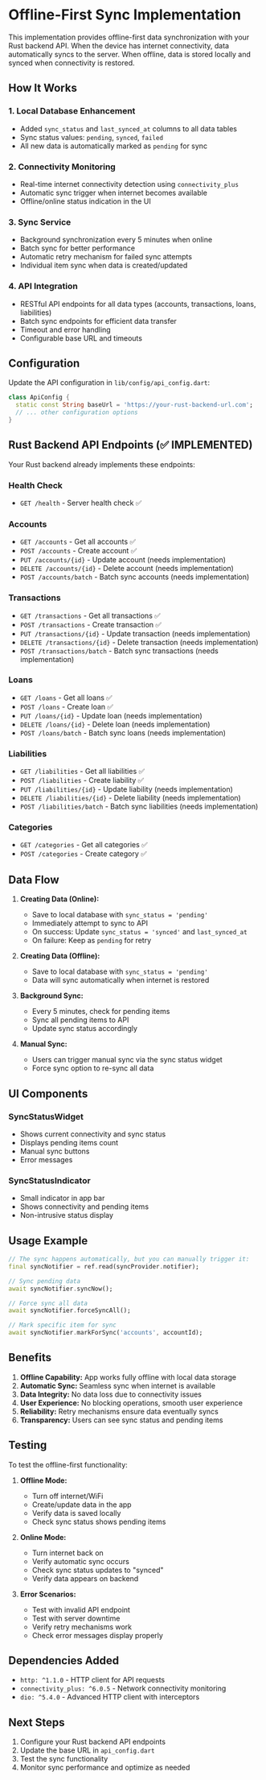 # Offline-First Sync Implementation

This implementation provides offline-first data synchronization with your Rust backend API. When the device has internet connectivity, data automatically syncs to the server. When offline, data is stored locally and synced when connectivity is restored.

## How It Works

### 1. Local Database Enhancement
- Added `sync_status` and `last_synced_at` columns to all data tables
- Sync status values: `pending`, `synced`, `failed`
- All new data is automatically marked as `pending` for sync

### 2. Connectivity Monitoring
- Real-time internet connectivity detection using `connectivity_plus`
- Automatic sync trigger when internet becomes available
- Offline/online status indication in the UI

### 3. Sync Service
- Background synchronization every 5 minutes when online
- Batch sync for better performance
- Automatic retry mechanism for failed sync attempts
- Individual item sync when data is created/updated

### 4. API Integration
- RESTful API endpoints for all data types (accounts, transactions, loans, liabilities)
- Batch sync endpoints for efficient data transfer
- Timeout and error handling
- Configurable base URL and timeouts

## Configuration

Update the API configuration in `lib/config/api_config.dart`:

```dart
class ApiConfig {
  static const String baseUrl = 'https://your-rust-backend-url.com';
  // ... other configuration options
}
```

## Rust Backend API Endpoints (✅ IMPLEMENTED)

Your Rust backend already implements these endpoints:

### Health Check
- `GET /health` - Server health check ✅

### Accounts
- `GET /accounts` - Get all accounts ✅
- `POST /accounts` - Create account ✅
- `PUT /accounts/{id}` - Update account (needs implementation)
- `DELETE /accounts/{id}` - Delete account (needs implementation)
- `POST /accounts/batch` - Batch sync accounts (needs implementation)

### Transactions
- `GET /transactions` - Get all transactions ✅
- `POST /transactions` - Create transaction ✅
- `PUT /transactions/{id}` - Update transaction (needs implementation)
- `DELETE /transactions/{id}` - Delete transaction (needs implementation)
- `POST /transactions/batch` - Batch sync transactions (needs implementation)

### Loans
- `GET /loans` - Get all loans ✅
- `POST /loans` - Create loan ✅
- `PUT /loans/{id}` - Update loan (needs implementation)
- `DELETE /loans/{id}` - Delete loan (needs implementation)
- `POST /loans/batch` - Batch sync loans (needs implementation)

### Liabilities
- `GET /liabilities` - Get all liabilities ✅
- `POST /liabilities` - Create liability ✅
- `PUT /liabilities/{id}` - Update liability (needs implementation)
- `DELETE /liabilities/{id}` - Delete liability (needs implementation)
- `POST /liabilities/batch` - Batch sync liabilities (needs implementation)

### Categories
- `GET /categories` - Get all categories ✅
- `POST /categories` - Create category ✅

## Data Flow

1. **Creating Data (Online):**
   - Save to local database with `sync_status = 'pending'`
   - Immediately attempt to sync to API
   - On success: Update `sync_status = 'synced'` and `last_synced_at`
   - On failure: Keep as `pending` for retry

2. **Creating Data (Offline):**
   - Save to local database with `sync_status = 'pending'`
   - Data will sync automatically when internet is restored

3. **Background Sync:**
   - Every 5 minutes, check for pending items
   - Sync all pending items to API
   - Update sync status accordingly

4. **Manual Sync:**
   - Users can trigger manual sync via the sync status widget
   - Force sync option to re-sync all data

## UI Components

### SyncStatusWidget
- Shows current connectivity and sync status
- Displays pending items count
- Manual sync buttons
- Error messages

### SyncStatusIndicator
- Small indicator in app bar
- Shows connectivity and pending items
- Non-intrusive status display

## Usage Example

```dart
// The sync happens automatically, but you can manually trigger it:
final syncNotifier = ref.read(syncProvider.notifier);

// Sync pending data
await syncNotifier.syncNow();

// Force sync all data
await syncNotifier.forceSyncAll();

// Mark specific item for sync
await syncNotifier.markForSync('accounts', accountId);
```

## Benefits

1. **Offline Capability:** App works fully offline with local data storage
2. **Automatic Sync:** Seamless sync when internet is available
3. **Data Integrity:** No data loss due to connectivity issues
4. **User Experience:** No blocking operations, smooth user experience
5. **Reliability:** Retry mechanisms ensure data eventually syncs
6. **Transparency:** Users can see sync status and pending items

## Testing

To test the offline-first functionality:

1. **Offline Mode:**
   - Turn off internet/WiFi
   - Create/update data in the app
   - Verify data is saved locally
   - Check sync status shows pending items

2. **Online Mode:**
   - Turn internet back on
   - Verify automatic sync occurs
   - Check sync status updates to "synced"
   - Verify data appears on backend

3. **Error Scenarios:**
   - Test with invalid API endpoint
   - Test with server downtime
   - Verify retry mechanisms work
   - Check error messages display properly

## Dependencies Added

- `http: ^1.1.0` - HTTP client for API requests
- `connectivity_plus: ^6.0.5` - Network connectivity monitoring
- `dio: ^5.4.0` - Advanced HTTP client with interceptors

## Next Steps

1. Configure your Rust backend API endpoints
2. Update the base URL in `api_config.dart`
3. Test the sync functionality
4. Monitor sync performance and optimize as needed